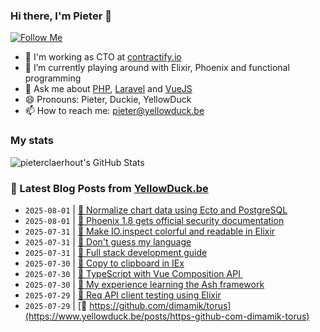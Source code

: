 ### Hi there, I'm Pieter 👋  
[![Follow Me](https://img.shields.io/github/followers/pieterclaerhout?label=Follow&style=social)](https://github.com/pieterclaerhout)

- 🏢 I'm working as CTO at [contractify.io](https://contractify.io)
- 🌱 I’m currently playing around with Elixir, Phoenix and functional programming
- 💬 Ask me about [PHP](https://php.net), [Laravel](http://laravel.com) and [VueJS](https://vuejs.org)
- 😄 Pronouns: Pieter, Duckie, YellowDuck
- 📫 How to reach me: pieter@yellowduck.be

### My stats

![pieterclaerhout's GitHub Stats](https://github-readme-stats.vercel.app/api?username=pieterclaerhout&show_icons=true&count_private=true&line_height=40)

### 📩 Latest Blog Posts from [YellowDuck.be](https://www.yellowduck.be/)
<!-- BLOG-POST-LIST:START -->
- `2025-08-01` | [🔗 Normalize chart data using Ecto and PostgreSQL](https://www.yellowduck.be/posts/normalize-chart-data-using-ecto-and-postgresql)  
- `2025-08-01` | [🔗 Phoenix 1.8 gets official security documentation](https://www.yellowduck.be/posts/phoenix-1-8-gets-official-security-documentation)  
- `2025-07-31` | [🐥 Make IO.inspect colorful and readable in Elixir](https://www.yellowduck.be/posts/make-io-inspect-colorful-and-readable-in-elixir)  
- `2025-07-31` | [🔗 Don&#39;t guess my language](https://www.yellowduck.be/posts/dont-guess-my-language)  
- `2025-07-31` | [🔗 Full stack development guide](https://www.yellowduck.be/posts/full-stack-development-guide)  
- `2025-07-30` | [🐥 Copy to clipboard in IEx](https://www.yellowduck.be/posts/copy-to-clipboard-in-iex)  
- `2025-07-30` | [🔗 TypeScript with Vue Composition API ​](https://www.yellowduck.be/posts/typescript-with-vue-composition-api)  
- `2025-07-30` | [🔗 My experience learning the Ash framework](https://www.yellowduck.be/posts/my-experience-learning-the-ash-framework)  
- `2025-07-29` | [🔗 Req API client testing using Elixir](https://www.yellowduck.be/posts/req-api-client-testing-using-elixir)  
- `2025-07-29` | [🔗 https://github.com/dimamik/torus](https://www.yellowduck.be/posts/https-github-com-dimamik-torus)  

<!-- BLOG-POST-LIST:END -->
